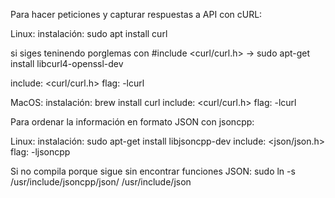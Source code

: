 Para hacer peticiones y capturar respuestas a API con cURL:

Linux:
 instalación:	sudo apt install curl

 si siges teninendo porglemas con #include <curl/curl.h> ->
 sudo apt-get install libcurl4-openssl-dev

 include:		<curl/curl.h>
 flag:			-lcurl


MacOS:
 instalación:	brew install curl
 include:		<curl/curl.h>
 flag:			-lcurl



Para ordenar la información en formato JSON con jsoncpp:

Linux:
 instalación:	sudo apt-get install libjsoncpp-dev
 include:		<json/json.h>
 flag: 			-ljsoncpp
 
Si no compila porque sigue sin encontrar funciones JSON:
sudo ln -s /usr/include/jsoncpp/json/ /usr/include/json
